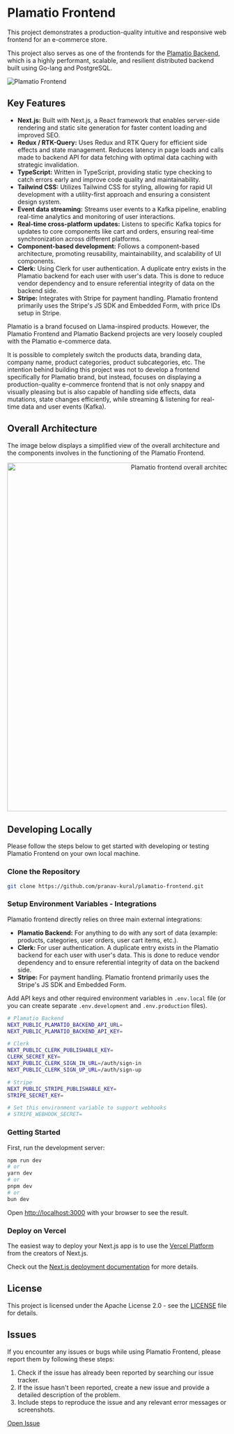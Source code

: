 # Plamatio Frontend

This project demonstrates a production-quality intuitive and responsive web frontend for an e-commerce store.

This project also serves as one of the frontends for the [Plamatio Backend](https://github.com/pranav-kural/plamatio-backend), which is a highly performant, scalable, and resilient distributed backend built using Go-lang and PostgreSQL.

![Plamatio Frontend](https://github.com/user-attachments/assets/7eca3bf6-e88e-4d49-961a-78c1a47f6d1a)

## Key Features

- **Next.js:** Built with Next.js, a React framework that enables server-side rendering and static site generation for faster content loading and improved SEO.
- **Redux / RTK-Query:** Uses Redux and RTK Query for efficient side effects and state management. Reduces latency in page loads and calls made to backend API for data fetching with optimal data caching with strategic invalidation.
- **TypeScript:** Written in TypeScript, providing static type checking to catch errors early and improve code quality and maintainability.
- **Tailwind CSS:** Utilizes Tailwind CSS for styling, allowing for rapid UI development with a utility-first approach and ensuring a consistent design system.
- **Event data streaming:** Streams user events to a Kafka pipeline, enabling real-time analytics and monitoring of user interactions.
- **Real-time cross-platform updates:** Listens to specific Kafka topics for updates to core components like cart and orders, ensuring real-time synchronization across different platforms.
- **Component-based development:** Follows a component-based architecture, promoting reusability, maintainability, and scalability of UI components.
- **Clerk:** Using Clerk for user authentication. A duplicate entry exists in the Plamatio backend for each user with user's data. This is done to reduce vendor dependency and to ensure referential integrity of data on the backend side.
- **Stripe:** Integrates with Stripe for payment handling. Plamatio frontend primarily uses the Stripe's JS SDK and Embedded Form, with price IDs setup in Stripe.

Plamatio is a brand focused on Llama-inspired products. However, the Plamatio Frontend and Plamatio Backend projects are very loosely coupled with the Plamatio e-commerce data. 

It is possible to completely switch the products data, branding data, company name, product categories, product subcategories, etc. The intention behind building this project was not to develop a frontend specifically for Plamatio brand, but instead, focuses on displaying a production-quality e-commerce frontend that is not only snappy and visually pleasing but is also capable of handling side effects, data mutations, state changes efficiently, while streaming & listening for real-time data and user events (Kafka).

## Overall Architecture

The image below displays a simplified view of the overall architecture and the components involves in the functioning of the Plamatio Frontend.

<p align="center">
  <img src="https://github.com/user-attachments/assets/f0977b3e-d121-447e-9d3a-6f73e6519727" alt="Plamatio frontend overall architecture" width="800px" />
</p>

## Developing Locally

Please follow the steps below to get started with developing or testing Plamatio Frontend on your own local machine.

### Clone the Repository

```bash
git clone https://github.com/pranav-kural/plamatio-frontend.git
```

### Setup Environment Variables - Integrations

Plamatio frontend directly relies on three main external integrations:

- **Plamatio Backend:** For anything to do with any sort of data (example: products, categories, user orders, user cart items, etc.).
- **Clerk:** For user authentication. A duplicate entry exists in the Plamatio backend for each user with user's data. This is done to reduce vendor dependency and to ensure referential integrity of data on the backend side.
- **Stripe:** For payment handling. Plamatio frontend primarily uses the Stripe's JS SDK and Embedded Form.

Add API keys and other required environment variables in `.env.local` file (or you can create separate `.env.development` and `.env.production` files).

```bash
# Plamatio Backend
NEXT_PUBLIC_PLAMATIO_BACKEND_API_URL=
NEXT_PUBLIC_PLAMATIO_BACKEND_API_KEY=

# Clerk
NEXT_PUBLIC_CLERK_PUBLISHABLE_KEY=
CLERK_SECRET_KEY=
NEXT_PUBLIC_CLERK_SIGN_IN_URL=/auth/sign-in
NEXT_PUBLIC_CLERK_SIGN_UP_URL=/auth/sign-up

# Stripe
NEXT_PUBLIC_STRIPE_PUBLISHABLE_KEY=
STRIPE_SECRET_KEY=

# Set this environment variable to support webhooks
# STRIPE_WEBHOOK_SECRET=
```

### Getting Started

First, run the development server:

```bash
npm run dev
# or
yarn dev
# or
pnpm dev
# or
bun dev
```

Open [http://localhost:3000](http://localhost:3000) with your browser to see the result.

### Deploy on Vercel

The easiest way to deploy your Next.js app is to use the [Vercel Platform](https://vercel.com/new?utm_medium=default-template&filter=next.js&utm_source=create-next-app&utm_campaign=create-next-app-readme) from the creators of Next.js.

Check out the [Next.js deployment documentation](https://nextjs.org/docs/deployment) for more details.

## License

This project is licensed under the Apache License 2.0 - see the [LICENSE](LICENSE) file for details.

## Issues

If you encounter any issues or bugs while using Plamatio Frontend, please report them by following these steps:

1. Check if the issue has already been reported by searching our issue tracker.
2. If the issue hasn't been reported, create a new issue and provide a detailed description of the problem.
3. Include steps to reproduce the issue and any relevant error messages or screenshots.

[Open Issue](https://github.com/pranav-kural/plamatio-frontend/issues)
